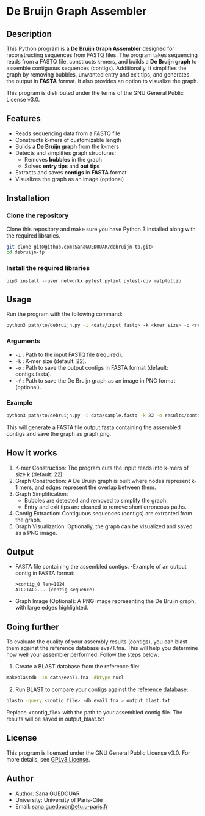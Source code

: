 # De Bruijn Graph Assembler

## Description

This Python program is a **De Bruijn Graph Assembler** designed for reconstructing sequences from FASTQ files. The program takes sequencing reads from a FASTQ file, constructs k-mers, and builds a **De Bruijn graph** to assemble contiguous sequences (contigs). Additionally, it simplifies the graph by removing bubbles, unwanted entry and exit tips, and generates the output in **FASTA** format. It also provides an option to visualize the graph.

This program is distributed under the terms of the GNU General Public License v3.0.

## Features

- Reads sequencing data from a FASTQ file
- Constructs k-mers of customizable length
- Builds a **De Bruijn graph** from the k-mers
- Detects and simplifies graph structures:
  - Removes **bubbles** in the graph
  - Solves **entry tips** and **out tips**
- Extracts and saves **contigs** in **FASTA** format
- Visualizes the graph as an image (optional)

## Installation
### Clone the repository
Clone this repository and make sure you have Python 3 installed along with the required libraries.

```bash
git clone git@github.com:SanaGUEDOUAR/debruijn-tp.git>
cd debruijn-tp
```
### Install the required libraries

```
pip3 install --user networkx pytest pylint pytest-cov matplotlib
```
## Usage

Run the program with the following command:
```bash
python3 path/to/debruijn.py -i <data/input_fastq> -k <kmer_size> -o <results/output_file> [-f <results/graph_image_file>]
```
### Arguments
- `-i` : Path to the input FASTQ file (required).
- `-k` : K-mer size (default: 22).
- `-o` : Path to save the output contigs in FASTA format (default: contigs.fasta).
- `-f` : Path to save the De Bruijn graph as an image in PNG format (optional).

### Example
```bash
python3 path/to/debruijn.py -i data/sample.fastq -k 22 -o results/contigs.fasta -f results/graph.png
```

This will generate a FASTA file output.fasta containing the assembled contigs and save the graph as graph.png.

## How it works

1. K-mer Construction: The program cuts the input reads into k-mers of size k (default: 22).
2. Graph Construction: A De Bruijn graph is built where nodes represent k-1 mers, and edges represent the overlap between them.
3. Graph Simplification:
    - Bubbles are detected and removed to simplify the graph.
    - Entry and exit tips are cleaned to remove short erroneous paths.
4. Contig Extraction: Contiguous sequences (contigs) are extracted from the graph.
5. Graph Visualization: Optionally, the graph can be visualized and saved as a PNG image.

## Output

- FASTA file containing the assembled contigs.
    -Example of an output contig in FASTA format:
    ```
    >contig_0 len=1024
    ATCGTACG... (contig sequence)
    ```
- Graph Image (Optional): A PNG image representing the De Bruijn graph, with large edges highlighted.

## Going further
To evaluate the quality of your assembly results (contigs), you can blast them against the reference database eva71.fna. This will help you determine how well your assembler performed. Follow the steps below:
1. Create a BLAST database from the reference file:
```bash
makeblastdb -in data/eva71.fna -dbtype nucl
```
2. Run BLAST to compare your contigs against the reference database:
```bash
blastn -query <contig_file> -db eva71.fna > output_blast.txt
```
Replace <contig_file> with the path to your assembled contig file. The results will be saved in output_blast.txt

## License
This program is licensed under the GNU General Public License v3.0. For more details, see [GPLv3 License](https://www.gnu.org/licenses/gpl-3.0.html).

## Author
- Author: Sana GUEDOUAR
- University: University of Paris-Cité
- Email: [sana.guedouar@etu.u-paris.fr](mailto:sana.guedouar@etu.u-paris.fr)